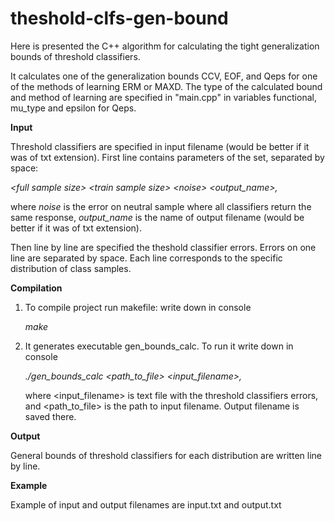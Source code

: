# theshold-clfs-gen-bound
Here is presented the C++ algorithm for calculating the tight generalization bounds of threshold classifiers.

It calculates one of the generalization bounds CCV, EOF, and Qeps for one of the methods of learning ERM or MAXD. 
The type of the calculated bound and method of learning are specified in "main.cpp" in variables functional, mu_type and epsilon for Qeps. 

**Input**

Threshold classifiers are specified in input filename (would be better if it was of txt extension). 
First line contains parameters of the set, separated by space: 

   *\<full sample size\> \<train sample size\> \<noise\> \<output_name\>,*

where *noise* is the error on neutral sample where all classifiers return the same response, *output_name* is the name of output filename (would be better if it was of txt extension). 

Then line by line are specified the theshold classifier errors. Errors on one line are separated by space. Each line corresponds to the specific distribution of class samples.

**Compilation**
1. To compile project run makefile: write down in console
   
   *make*
2. It generates executable gen_bounds_calc. To run it write down in console 
   
   *./gen_bounds_calc \<path_to_file\> \<input_filename\>,* 

    where <input_filename> is text file with the threshold classifiers errors, and <path_to_file> is the path to input filename. Output filename is saved there.

**Output**

General bounds of threshold classifiers for each distribution are written line by line.

**Example**

Example of input and output filenames are input.txt and output.txt
  

